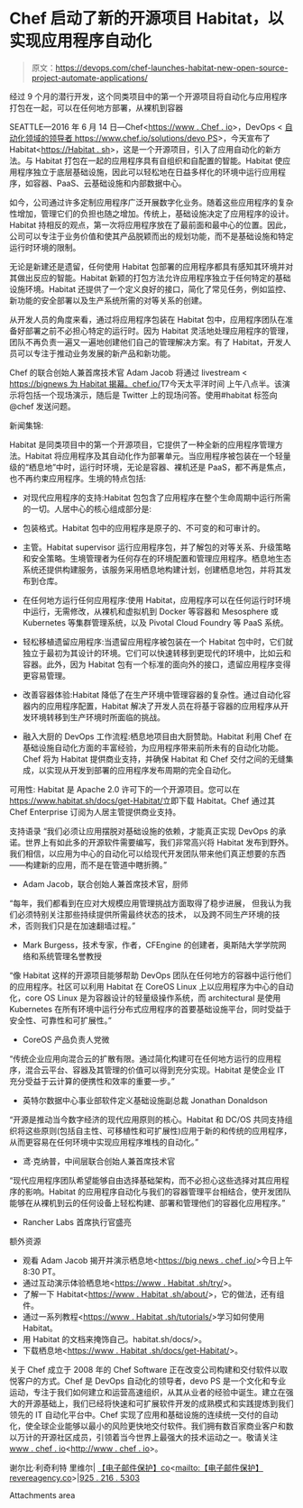 # Chef 启动了新的开源项目 Habitat，以实现应用程序自动化

> 原文：<https://devops.com/chef-launches-habitat-new-open-source-project-automate-applications/>

经过 9 个月的潜行开发，这个同类项目中的第一个开源项目将自动化与应用程序打包在一起，可以在任何地方部署，从裸机到容器

SEATTLE—2016 年 6 月 14 日—Chef<[https://www . Chef . io](https://www.chef.io/)>，DevOps < [自动化领域的领导者 https://www.chef.io/<wbr>solutions/devo PS](https://www.chef.io/solutions/devops)>，今天宣布了 Habitat<[https://Habitat . sh](https://habitat.sh/)>，这是一个开源项目，引入了应用自动化的新方法。与 Habitat 打包在一起的应用程序具有自组织和自配置的智能。Habitat 使应用程序独立于底层基础设施，因此可以轻松地在日益多样化的环境中运行应用程序，如容器、PaaS、云基础设施和内部数据中心。

如今，公司通过许多定制应用程序广泛开展数字化业务。随着这些应用程序的复杂性增加，管理它们的负担也随之增加。传统上，基础设施决定了应用程序的设计。Habitat 持相反的观点，第一次将应用程序放在了最前面和最中心的位置。因此，公司可以专注于业务价值和使其产品脱颖而出的规划功能，而不是基础设施和特定运行时环境的限制。

无论是新建还是遗留，任何使用 Habitat 包部署的应用程序都具有感知其环境并对其做出反应的智能。Habitat 新颖的打包方法允许应用程序独立于任何特定的基础设施环境。Habitat 还提供了一个定义良好的接口，简化了常见任务，例如监控、新功能的安全部署以及生产系统所需的对等关系的创建。

从开发人员的角度来看，通过将应用程序包装在 Habitat 包中，应用程序团队在准备好部署之前不必担心特定的运行时。因为 Habitat 灵活地处理应用程序的管理，团队不再负责一遍又一遍地创建他们自己的管理解决方案。有了 Habitat，开发人员可以专注于推动业务发展的新产品和新功能。

Chef 的联合创始人兼首席技术官 Adam Jacob 将通过 livestream < [https://bignews 为 Habitat 揭幕。<wbr>chef.io/](https://bignews.chef.io/)T7今天太平洋时间 上午八点半。该演示将包括一个现场演示，随后是 Twitter 上的现场问答。使用#habitat 标签向@chef 发送问题。

新闻集锦:

Habitat 是同类项目中的第一个开源项目，它提供了一种全新的应用程序管理方法。Habitat 将应用程序及其自动化作为部署单元。当应用程序被包装在一个轻量级的“栖息地”中时，运行时环境，无论是容器、裸机还是 PaaS，都不再是焦点，也不再约束应用程序。生境的特点包括:

*   对现代应用程序的支持:Habitat 包包含了应用程序在整个生命周期中运行所需的一切。人居中心的核心组成部分是:
*   包装格式。Habitat 包中的应用程序是原子的、不可变的和可审计的。

*   主管。Habitat supervisor 运行应用程序包，并了解包的对等关系、升级策略和安全策略。生境管理者为任何存在的环境配置和管理应用程序。栖息地生态系统还提供构建服务，该服务采用栖息地构建计划，创建栖息地包，并将其发布到仓库。

*   在任何地方运行任何应用程序:使用 Habitat，应用程序可以在任何运行时环境中运行，无需修改，从裸机和虚拟机到 Docker 等容器和 Mesosphere 或 Kubernetes 等集群管理系统，以及 Pivotal Cloud Foundry 等 PaaS 系统。

*   轻松移植遗留应用程序:当遗留应用程序被包装在一个 Habitat 包中时，它们就独立于最初为其设计的环境。它们可以快速转移到更现代的环境中，比如云和容器。此外，因为 Habitat 包有一个标准的面向外的接口，遗留应用程序变得更容易管理。
*   改善容器体验:Habitat 降低了在生产环境中管理容器的复杂性。通过自动化容器内的应用程序配置，Habitat 解决了开发人员在将基于容器的应用程序从开发环境转移到生产环境时所面临的挑战。
*   融入大厨的 DevOps 工作流程:栖息地项目由大厨赞助。Habitat 利用 Chef 在基础设施自动化方面的丰富经验，为应用程序带来前所未有的自动化功能。Chef 将为 Habitat 提供商业支持，并确保 Habitat 和 Chef 交付之间的无缝集成，以实现从开发到部署的应用程序发布周期的完全自动化。

可用性:
Habitat 是 Apache 2.0 许可下的一个开源项目。您可以在[https://www.habitat.sh/docs/<wbr>get-Habitat/](https://www.habitat.sh/docs/get-habitat/)立即下载 Habitat。Chef 通过其 Chef Enterprise 订阅为人居主管提供商业支持。

支持语录
“我们必须让应用摆脱对基础设施的依赖，才能真正实现 DevOps 的承诺。世界上有如此多的开源软件需要编写，我们非常高兴将 Habitat 发布到野外。我们相信，以应用为中心的自动化可以给现代开发团队带来他们真正想要的东西——构建新的应用，而不是在管道中瞎折腾。”

*   Adam Jacob，联合创始人兼首席技术官，厨师

“每年，我们都看到在应对大规模应用管理挑战方面取得了稳步进展，
但我认为我们必须特别关注那些持续提供所需最终状态的技术，
以及跨不同生产环境的技术，否则我们只是在加速翻墙过程。”

*   Mark Burgess，技术专家，作者，CFEngine 的创建者，奥斯陆大学学院网络和系统管理名誉教授

“像 Habitat 这样的开源项目能够帮助 DevOps 团队在任何地方的容器中运行他们的应用程序。社区可以利用 Habitat 在 CoreOS Linux 上以应用程序为中心的自动化，core OS Linux 是为容器设计的轻量级操作系统，而 architectural 是使用 Kubernetes 在所有环境中运行分布式应用程序的首要基础设施平台，同时受益于安全性、可靠性和可扩展性。”

*   CoreOS 产品负责人党微

“传统企业应用向混合云的扩散有限。通过简化构建可在任何地方运行的应用程序，混合云平台、容器及其管理的价值可以得到充分实现。Habitat 是使企业 IT 充分受益于云计算的便携性和效率的重要一步。”

*   英特尔数据中心事业部软件定义基础设施副总裁 Jonathan Donaldson

“开源是推动当今数字经济的现代应用原则的核心。Habitat 和 DC/OS 共同支持组织将这些原则(包括自主性、可移植性和可扩展性)应用于新的和传统的应用程序，从而更容易在任何环境中实现应用程序堆栈的自动化。”

*   鸢·克纳普，中间层联合创始人兼首席技术官

“现代应用程序团队希望能够自由选择基础架构，而不必担心这些选择对其应用程序的影响。Habitat 的应用程序自动化与我们的容器管理平台相结合，使开发团队能够在从裸机到云的任何设备上轻松构建、部署和管理他们的容器化应用程序。”

*   Rancher Labs 首席执行官盛亮

额外资源

*   观看 Adam Jacob 揭开并演示栖息地<[https://big news . chef .<wbr>io/](https://bignews.chef.io/)>今日上午8:30 PT。
*   通过互动演示体验栖息地<[https://www . Habitat .<wbr>sh/try/](https://www.habitat.sh/try/)>。
*   了解一下 Habitat<[https://www . Habitat .<wbr>sh/about/](https://www.habitat.sh/about/)>，它的做法，还有组件。
*   通过一系列教程<[https://www . Habitat .<wbr>sh/tutorials/](https://www.habitat.sh/tutorials/)>学习如何使用 Habitat。
*   用 Habitat 的文档来掩饰自己。<wbr>habitat.sh/docs/>。
*   下载栖息地<[https://www . Habitat .<wbr>sh/docs/get-Habitat/](https://www.habitat.sh/docs/get-habitat/)>。

关于 Chef
成立于 2008 年的 Chef Software 正在改变公司构建和交付软件以取悦客户的方式。Chef 是 DevOps 自动化的领导者，devo PS 是一个文化和专业运动，专注于我们如何建立和运营高速组织，从其从业者的经验中诞生。建立在强大的开源基础上，我们已经将快速和可扩展软件开发的成熟模式和实践提炼到我们领先的 IT 自动化平台中。Chef 实现了应用和基础设施的连续统一交付的自动化，使全球企业能够以最小的风险更快地交付软件。我们拥有数百家商业客户和数以万计的开源社区成员，引领着当今世界上最强大的技术运动之一。敬请关注[www . chef . io](http://www.chef.io/)<[http://www . chef . io](http://www.chef.io/)<wbr>>。

谢尔比·利奇利特
里维尔| [【电子邮件保护】<wbr>co](/cdn-cgi/l/email-protection#d98ab1bcb5bba0f795b0bab1b5b0adbcab99abbcafbcabbcb8bebcb7baa0f7bab6)<[mailto:【电子邮件保护】<wbr>revereagency.co](/cdn-cgi/l/email-protection#cc9fa4a9a0aeb5e280a5afa4a0a5b8a9be8cbea9baa9bea9adaba9a2afb5e2afa3)>|[925 . 216 . 5303](tel:925.216.5303)

Attachments area